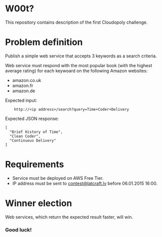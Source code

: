 W00t?
==================

This repository contains description of the first Cloudopoly challenge.

Problem definition
==================

Publish a simple web service that accepts 3 keywords as a search criteria. 

Web service must respond with the most popular book (with the highest average rating) for each keywoard on the following Amazon websites:

 * amazon.co.uk
 * amazon.fr
 * amazon.de

Expected input: 

        http://<ip address>/search?query=Time+Coder+Delivery

Expected JSON response:

```
[
  "Brief History of Time",
  "Clean Coder",
  "Continuous Delivery"
]
```

# Requirements

 - Service must be deployed on AWS Free Tier.
 - IP address must be sent to contest@latcraft.lv before 06.01.2015 16:00.

# Winner election

Web services, which return the expected result faster, will win.

### Good luck!
